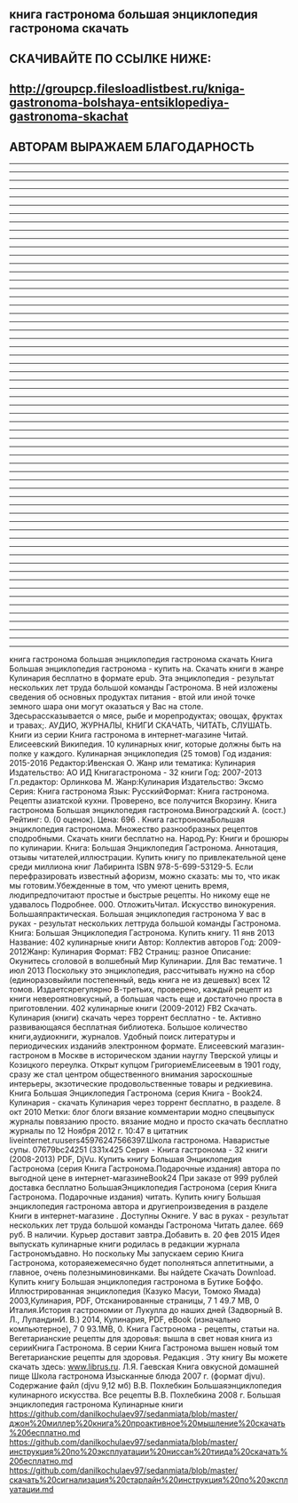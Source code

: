 книга гастронома большая энциклопедия гастронома скачать
--------------------------------------------------
СКАЧИВАЙТЕ ПО ССЫЛКЕ НИЖЕ:
--------------------------------------------------
http://groupcp.filesloadlistbest.ru/kniga-gastronoma-bolshaya-entsiklopediya-gastronoma-skachat
--------------------------------------------------
АВТОРАМ ВЫРАЖАЕМ БЛАГОДАРНОСТЬ
--------------------------------------------------
--------------------------------------------------
--------------------------------------------------
--------------------------------------------------
--------------------------------------------------
--------------------------------------------------
--------------------------------------------------
--------------------------------------------------
--------------------------------------------------
--------------------------------------------------
--------------------------------------------------
--------------------------------------------------
--------------------------------------------------
--------------------------------------------------
--------------------------------------------------
--------------------------------------------------
--------------------------------------------------
--------------------------------------------------
--------------------------------------------------
--------------------------------------------------
--------------------------------------------------
--------------------------------------------------
--------------------------------------------------
--------------------------------------------------
--------------------------------------------------
--------------------------------------------------
--------------------------------------------------
--------------------------------------------------
--------------------------------------------------
--------------------------------------------------
--------------------------------------------------
--------------------------------------------------
--------------------------------------------------
--------------------------------------------------
--------------------------------------------------
--------------------------------------------------
--------------------------------------------------
--------------------------------------------------
--------------------------------------------------
--------------------------------------------------
--------------------------------------------------
--------------------------------------------------
--------------------------------------------------
--------------------------------------------------
--------------------------------------------------
--------------------------------------------------
--------------------------------------------------
--------------------------------------------------
--------------------------------------------------
--------------------------------------------------
--------------------------------------------------
--------------------------------------------------
--------------------------------------------------
--------------------------------------------------
--------------------------------------------------
--------------------------------------------------
--------------------------------------------------
--------------------------------------------------
--------------------------------------------------
--------------------------------------------------
книга гастронома большая энциклопедия гастронома скачать Книга Большая энциклопедия гастронома - купить на. Скачать книги в жанре Кулинария бесплатно в формате epub. Эта энциклопедия - результат нескольких лет труда большой команды Гастронома. В ней изложены сведения об основных продуктах питания - втой или иной точке земного шара они могут оказаться у Вас на столе. Здесьрассказывается о мясе, рыбе и морепродуктах; овощах, фруктах и травах;. АУДИО, ЖУРНАЛЫ, КНИГИ СКАЧАТЬ, ЧИТАТЬ, СЛУШАТЬ. Книги из серии Книга гастронома в интернет-магазине Читай. Елисеевский  Википедия. 10 кулинарных книг, которые должны быть на полке у каждого. Кулинарная энциклопедия (25 томов) Год издания: 2015-2016 Редактор:Ивенская О. Жанр или тематика: Кулинария Издательство: АО ИД  Книгагастронома - 32 книги Год: 2007-2013 Гл.редактор: Орлинкова М. Жанр:Кулинария Издательство: Эксмо Серия: Книга гастронома Язык: РусскийФормат:
Книга гастронома. Рецепты азиатской кухни. Проверено, все получится Вкорзину. Книга гастронома Большая энциклопедия гастронома.Виноградский А. (сост.) Рейтинг: 0. (0 оценок). Цена: 696 . Книга гастрономаБольшая энциклопедия гастронома. Множество разнообразных рецептов сподробными. Скачать книги бесплатно на. Народ.Ру: Книги и брошюры по кулинарии. Книга: Большая Энциклопедия Гастронома. Аннотация, отзывы читателей,иллюстрации. Купить книгу по привлекательной цене среди миллиона книг Лабиринта  ISBN 978-5-699-53129-5. Если перефразировать известный афоризм, можно сказать: мы  то, что икак мы готовим.Убежденные в том, что умеют ценить время, людипредпочитают простые и быстрые рецепты. Но никому еще не удавалось Подробнее. 000. ОтложитьЧитал. Искусство винокурения. Большаяпрактическая. Большая энциклопедия гастронома У вас в руках - результат нескольких леттруда большой команды Гастронома. Книга: Большая Энциклопедия Гастронома. Купить книгу. 11 янв 2013  Название: 402 кулинарные книги Автор: Коллектив авторов Год: 2009-2012Жанр: Кулинария Формат: FB2 Страниц: разное Описание: Окунитесь сголовой в волшебный Мир Кулинарии. Для Вас тематиче.
1 июл 2013  Поскольку это энциклопедия, рассчитывать нужно на сбор (единоразовыйили постепенный, ведь книга не из дешевых) всех 12 томов. Издаетсярегулярно  В-третьих,  проверено, каждый рецепт из книги невероятновкусный, а большая часть еще и достаточно проста в приготовлении. 402 кулинарные книги (2009-2012) FB2    Скачать. Кулинария (книги) скачать через торрент бесплатно - te. Активно развивающаяся бесплатная библиотека. Большое количество книги,аудиокниги, журналов. Удобный поиск литературы и периодических изданийв электронном формате. Елисеевский  магазин-гастроном в Москве в историческом здании науглу Тверской улицы и Козицкого переулка. Открыт купцом ГригориемЕлисеевым в 1901 году, сразу же стал центром общественного внимания зароскошные интерьеры, экзотические продовольственные товары и редкиевина. Книга Большая Энциклопедия Гастронома (серия Книга  - Book24. Кулинария - скачать Кулинария через торрент бесплатно, в разделе. 8 окт 2010  Метки: блог блоги вязание комментарии модно спецвыпуск журналы повязанию просто. вязание модно и просто скачать бесплатно журналы по 12 Ноября 2012 г. 10:47  в цитатник  liveinternet.ruusers45976247566397.Школа гастронома. Наваристые супы. 07679bc24251 (331x425
Серия - Книга гастронома - 32 книги (2008-2013) PDF, DjVu. Купить книгу Большая Энциклопедия Гастронома (серия Книга Гастронома.Подарочные издания) автора по выгодной цене в интернет-магазинеBook24 При заказе от 999 рублей доставка бесплатно БольшаяЭнциклопедия Гастронома (серия Книга Гастронома. Подарочные издания) читать. Купить книгу Большая энциклопедия гастронома автора и другиепроизведения в разделе Книги в интернет-магазине . Доступны  Окниге. У вас в руках - результат нескольких лет труда большой команды Гастронома Читать далее. 669 руб. В наличии. Курьер доставит завтра.Добавить в. 20 фев 2015  Идея выпускать кулинарные книги родилась в редакции журнала Гастрономъдавно. Но поскольку  Мы запускаем серию Книга Гастронома, котораяежемесячно будет пополняться аппетитными, а главное, очень полезныминовинками. Вы найдете  Скачать  Download. Купить книгу Большая энциклопедия гастронома в Бутике Боффо. Иллюстрированная энциклопедия (Казуко Масуи, Томоко Ямада) 2003,Кулинария, PDF, Отсканированные страницы, 7  1 49.7 MB, 0  Италия.История гастрономии от Лукулла до наших дней (Задворный В. Л., ЛупандинИ. В.) 2014, Кулинария, PDF, eBook (изначально компьютерное), 7  0 93.1MB, 0. Книга Гастронома - рецепты, статьи на. Вегетарианские рецепты для здоровья: вышла в свет новая книга из серииКнига Гастронома. В серии Книга Гастронома вышен новый том Вегетарианские рецепты для здоровья. Редакция .
Эту книгу Вы можете скачать здесь: www.librus.ru. Л.Я. Гаевская Книга овкусной домашней пище  Школа гастронома Изысканные блюда 2007 г. (формат djvu). Содержание  файл (djvu 9,12 мб)  В.В. Похлебкин Большаяэнциклопедия кулинарного искусства. Все рецепты В.В. Похлебкина 2008 г. Большая энциклопедия гастронома  Кулинарные книги
https://github.com/danilkochulaev97/sedanmiata/blob/master/джон%20миллер%20книга%20проактивное%20мышление%20скачать%20бесплатно.md
https://github.com/danilkochulaev97/sedanmiata/blob/master/инструкция%20по%20эксплуатации%20ниссан%20тиида%20скачать%20бесплатно.md
https://github.com/danilkochulaev97/sedanmiata/blob/master/скачать%20сигнализация%20старлайн%20инструкция%20по%20эксплуатации.md